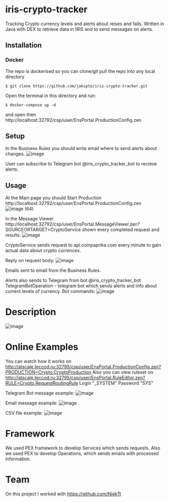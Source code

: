 # iris-crypto-tracker
Tracking Crypto currency levels and alerts about reises and falls.
Written in Java with DEX to retrieve data in IRIS and to send messages on alerts.

## Installation 

### Docker
The repo is dockerised so you can  clone/git pull the repo into any local directory
```
$ git clone https://github.com/jakcpto/iris-crypto-tracker.git
```
Open the terminal in this directory and run:
```
$ docker-compose up -d
```
and open then http://localhost:32792/csp/user/EnsPortal.ProductionConfig.zen

## Setup
In the Business Rules you should write email where to send alerts about changes.
![image](https://user-images.githubusercontent.com/41373877/138619522-95831ad7-e5f8-4ea7-83ab-cc2fae7d3504.png)

User can subscribe to Telegram bot @iris_crypto_tracker_bot to recieve alerts.

## Usage
At the Main page you should Start Production http://localhost:32792/csp/user/EnsPortal.ProductionConfig.zen
![image (64)](https://user-images.githubusercontent.com/41373877/137479173-9d6c17ec-d0c0-467a-95d3-f0baa137875a.png)

In the Message Viewer http://localhost:32792/csp/user/EnsPortal.MessageViewer.zen?SOURCEORTARGET=CryptoService shown every completed request and results.
![image](https://user-images.githubusercontent.com/47400570/138618632-c708e57e-0064-46bf-bd4b-257ec12c7001.png)

CryptoService sends request to api.coinpaprika.com every minute to gain actual data about crypto currences.

Reply on request body:
![image](https://user-images.githubusercontent.com/47400570/138618664-e6a77cb1-49e8-46b3-93b8-3bb71052a239.png)

Emails sent to email from the Business Rules.

Alerts also sends to Telegram from bot @iris_crypto_tracker_bot
TelegramBotOperation - telegram bot which sends alerts and info about current levels of currency.
Bot commands:
![image](https://user-images.githubusercontent.com/41373877/138560291-8d7cca3a-9684-455c-93fe-117d37603f30.png)


# Description
![image](https://user-images.githubusercontent.com/47400570/138618556-c5bf8e15-a795-40a8-8da6-2dcec184be50.png)


# Online Examples
You can watch how it works on http://atscale.teccod.ru:32795/csp/user/EnsPortal.ProductionConfig.zen?PRODUCTION=Crypto.CryptoProduction
Also you can view ruleset on http://atscale.teccod.ru:32795/csp/user/EnsPortal.RuleEditor.zen?RULE=Crypto.RequestRoutingRule
Login "_SYSTEM"
Password "SYS"

Telegram Bot message example:
![image](https://user-images.githubusercontent.com/41373877/138560312-9c2173c9-44f6-4c8f-a434-2fb40f0d7ce7.png)

Email message example:
![image](https://user-images.githubusercontent.com/41373877/138560370-9df9c331-1dcc-47c8-a5f0-bcfac6788355.png)

CSV file example:
![image](https://user-images.githubusercontent.com/47400570/138618731-d985c9ab-3b5d-4ea6-aa0b-8c282dd50430.png)


# Framework
We used PEX framework to develop Services which sends requests.
Also we used PEX to develop Operations, which sends emails with processed information.

# Team
On this project I worked with https://github.com/NjekTt
